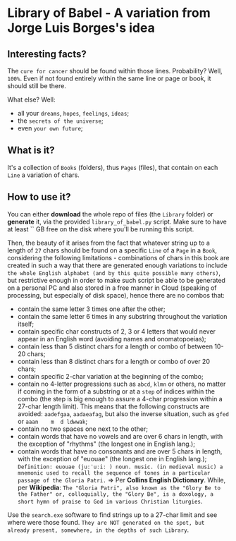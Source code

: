 # Library of Babel - A variation from Jorge Luis Borges's idea


## Interesting facts?

 The `cure for cancer` should be found within those lines. Probability? Well, `100%`. Even if not found entirely within the same line or page or book, it should still be there.

 What else? Well:
- all your `dreams`, `hopes`, `feelings`, `ideas`;
- the `secrets of the universe`;
- even `your own future`;

## What is it?

It's a collection of `Books` (folders), thus `Pages` (files), that contain on each `Line` a variation of chars. 

## How to use it?

You can either <b>download</b> the whole repo of files (the `Library` folder) or <b>generate</b> it, via the provided `library_of_babel.py` script. Make sure to have at least `` GB free on the disk where you'll be running this script.

Then, the beauty of it arises from the fact that whatever string up to a length of `27` chars should be found on a specific `Line` of a `Page` in a `Book`, considering the following limitations - combinations of chars in this book are created in such a way that there are generated enough variations  to include `the whole English alphabet (and by this quite possible many others)`, but restrictive enough in order to make such script be able to be generated on a personal PC and also stored in a free manner in Cloud (speaking of processing, but especially of disk space), hence there are no combos that:
- contain the same letter 3 times one after the other;
- contain the same letter 6 times in any substring throughout the variation itself;
- contain specific char constructs of 2, 3 or 4 letters that would never appear in an English word (avoiding names and onomatopoeias);
- contain less than 5 distinct chars for a length or combo of between 10-20 chars;
- contain less than 8 distinct chars for a length or combo of over 20 chars;
- contain specific 2-char variation at the beginning of the combo;
- contain no 4-letter progressions such as `abcd`, `klmn` or others, no matter if coming in the form of a substring or at a `step` of indices within the combo (the step is big enough to assure a 4-char progression within a 27-char length limit). This means that the following constructs are avoided: `aadefgaa`, `aadaeafag`, but also the inverse situation, such as `gfed` or `aaan    m  d ldwwak`;
- contain no two spaces one next to the other;
- contain words that have no vowels and are over 6 chars in length, with the exception of "rhythms" (the longest one in English lang.);
- contain words that have no consonants and are over 5 chars in length, with the exception of "euouae" (the longest one in English lang.); `Definition: euouae (juːˈuːiː ) noun. music. (in medieval music) a mnemonic used to recall the sequence of tones in a particular passage of the Gloria Patri.` => Per <b>Collins English Dictionary</b>. While, per <b>Wikipedia</b>: `The "Gloria Patri", also known as the "Glory Be to the Father" or, colloquially, the "Glory Be", is a doxology, a short hymn of praise to God in various Christian liturgies`.

Use the `search.exe` software to find strings up to a 27-char limit and see where were those found. `They are NOT generated on the spot, but already present, somewhere, in the depths of such Library`.
